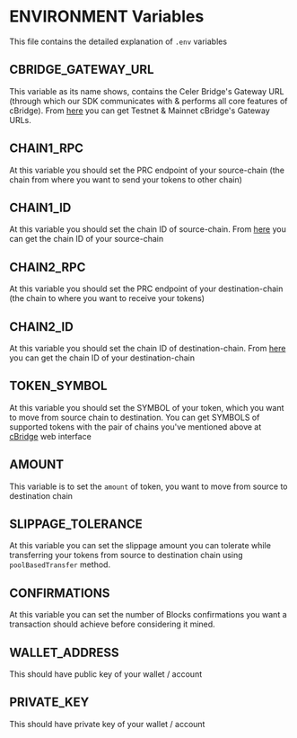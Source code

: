# ENVIRONMENT Variables
This file contains the detailed explanation of `.env` variables

## CBRIDGE_GATEWAY_URL
This variable as its name shows, contains the Celer Bridge's Gateway URL (through which our SDK communicates with & performs all core features of cBridge).
From [here](https://cbridge-docs.celer.network/developer/cbridge-sdk#cbridge-testnet-endpoint) you can get Testnet & Mainnet cBridge's Gateway URLs.
## CHAIN1_RPC
At this variable you should set the PRC endpoint of your source-chain (the chain from where you want to send your tokens to other chain)
## CHAIN1_ID
At this variable you should set the chain ID of source-chain. From [here](https://chainlist.org) you can get the chain ID of your source-chain
## CHAIN2_RPC
At this variable you should set the PRC endpoint of your destination-chain (the chain to where you want to receive your tokens)
## CHAIN2_ID
At this variable you should set the chain ID of destination-chain. From [here](https://chainlist.org) you can get the chain ID of your destination-chain
## TOKEN_SYMBOL
At this variable you should set the SYMBOL of your token, which you want to move from source chain to destination.
You can get SYMBOLS of supported tokens with the pair of chains you've mentioned above at [cBridge](https://test-cbridge-v2.celer.network/5/71401/USDC) web interface
## AMOUNT
This variable is to set the `amount` of token, you want to move from source to destination chain
## SLIPPAGE_TOLERANCE
At this variable you can set the slippage amount you can tolerate while transferring your tokens from source to destination chain using `poolBasedTransfer` method.
## CONFIRMATIONS
At this variable you can set the number of Blocks confirmations you want a transaction should achieve before considering it mined.
## WALLET_ADDRESS
This should have public key of your wallet / account
## PRIVATE_KEY
This should have private key of your wallet / account
